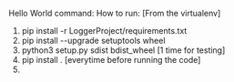 Hello World
command: How to run: [From the virtualenv]
1) pip install -r LoggerProject/requirements.txt
2) pip install --upgrade setuptools wheel
3) python3 setup.py sdist bdist_wheel [1 time for testing]
4) pip install . [everytime before running the code]
5) 
